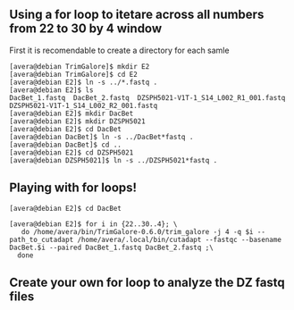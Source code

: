 ## Using a for loop to itetare across all numbers from 22 to 30 by 4 window 

First it is recomendable to create a directory for each samle

```console
[avera@debian TrimGalore]$ mkdir E2
[avera@debian TrimGalore]$ cd E2
[avera@debian E2]$ ln -s ../*.fastq .
[avera@debian E2]$ ls
DacBet_1.fastq  DacBet_2.fastq  DZSPH5021-V1T-1_S14_L002_R1_001.fastq  DZSPH5021-V1T-1_S14_L002_R2_001.fastq
[avera@debian E2]$ mkdir DacBet
[avera@debian E2]$ mkdir DZSPH5021
[avera@debian E2]$ cd DacBet
[avera@debian DacBet]$ ln -s ../DacBet*fastq .
[avera@debian DacBet]$ cd ..
[avera@debian E2]$ cd DZSPH5021
[avera@debian DZSPH5021]$ ln -s ../DZSPH5021*fastq .

```
## Playing with for loops!
```Console
[avera@debian E2]$ cd DacBet

[avera@debian E2]$ for i in {22..30..4}; \
   do /home/avera/bin/TrimGalore-0.6.0/trim_galore -j 4 -q $i --path_to_cutadapt /home/avera/.local/bin/cutadapt --fastqc --basename DacBet.$i --paired DacBet_1.fastq DacBet_2.fastq ;\
  done
  ````
 
 ## Create your own for loop to analyze the DZ fastq files
